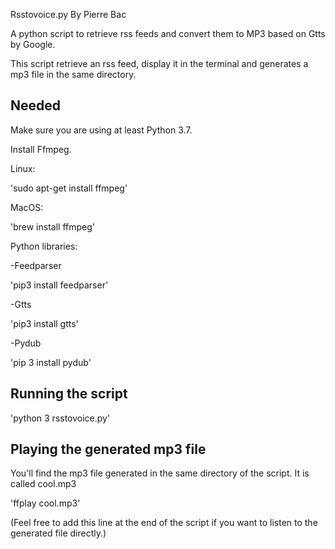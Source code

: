 Rsstovoice.py
By Pierre Bac

A python script to retrieve  rss feeds and convert them to MP3 based on Gtts by Google. 


This script retrieve an rss feed, display it in the terminal and generates a mp3 file in the same directory.

Needed
------

Make sure you are using at least Python 3.7.

Install Ffmpeg.

Linux:

'sudo apt-get install ffmpeg'

MacOS:

'brew install ffmpeg'

Python libraries:

-Feedparser

'pip3 install feedparser'

-Gtts

'pip3 install gtts'


-Pydub

'pip 3 install pydub'

Running the script 
------------------

'python 3 rsstovoice.py'

Playing the generated mp3 file
------------------------------

You'll find the mp3 file generated in the same directory of the script.
It is called cool.mp3

'ffplay cool.mp3'

(Feel free to add this line at the end of the script if you want to listen to the generated file directly.)





